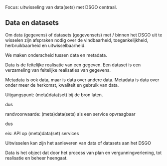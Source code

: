 Focus: uitwisseling van data(sets) met DSGO centraal.

Data en datasets
----------------

Om data (gegevens) of datasets (gegevensets) met / binnen het DSGO uit te
wisselen zijn afspraken nodig over de vindbaarheid, toegankelijkheid,
herbruikbaarheid en uitwisselbaarheid.

We maken onderscheid tussen data en metadata.

Data is de feitelijke realisatie van een gegeven. Een dataset is een verzameling
van feitelijke realisaties van gegevens.

Metadata is ook data, maar is data over andere data. Metadata is data over onder
meer de herkomst, kwaliteit en gebruik van data.

Uitgangspunt: (meta)data(set) bij de bron laten.

dus

randvoorwaarde: (meta)data(sets) als een service opvraagbaar

dus

eis: API op (meta)data(set) services

Uitwisselen kan zijn het aanleveren van data of datasets aan het DSGO

Data is het object dat door het process van plan en vergunningverlening, tot
realisatie en beheer heengaat.
